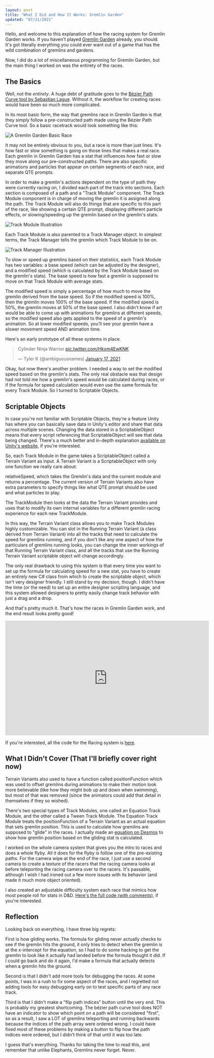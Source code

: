 ```yaml
---
layout: post
title: "What I Did and How It Works: Gremlin Garden"
updated: "07/31/2021"
---
```


Hello, and welcome to this explanation of how the racing system for Gremlin Garden works. If you haven't played [Gremlin Garden](https://gggda.itch.io/garden) already, you should. It's got literally everything you could ever want out of a game that has the wild combination of gremlins and gardens.

Now, I did do a lot of miscellaneous programming for Gremlin Garden, but the main thing I worked on was the entirety of the races.

## The Basics

Well, not the *entirety*. A huge debt of gratitude goes to the [Bézier Path Curve tool by Sebastian Lague](https://assetstore.unity.com/packages/tools/utilities/b-zier-path-creator-136082#description). Without it, the workflow for creating races would have been so much more complicated.

In its most basic form, the way that gremlins race in Gremlin Garden is that they simply follow a pre-constructed path made using the Bézier Path Curve tool. So a basic racetrack would look something like this:

![A Gremlin Garden Basic Race](/assets/images/gg/basicrace.png)

It may not be entirely obvious to you, but a race is more than just lines. It's how fast or slow something is going on those lines that makes a real race. Each gremlin in Gremlin Garden has a stat that influences how fast or slow they move along our pre-constructed paths. There are also specific animations and particles that appear on certain segments of each race, and separate QTE prompts.

In order to make a gremlin's actions dependent on the type of path they were currently racing on, I divided each part of the track into sections. Each section is 
composed of a path and a "Track Module" component. The Track Module component is in charge of moving the gremlin it is assigned along the path. The Track Module will also do things that are specific to this part of the race, like showing a certain QTE prompt, displaying different particle effects, or slowing/speeding up the gremlin based on the gremlin's stats.

![Track Module Illustration](/assets/images/gg/trackmodule.png)

Each Track Module is also parented to a Track Manager object. In simplest terms, the Track Manager tells the gremlin which Track Module to be on.

![Track Manager Illustration](/assets/images/gg/trackmanager.png)

To slow or speed up gremlins based on their statistics, each Track Module has two variables: a base speed (which can be adjusted by the designer), and a modified speed (which is calculated by the Track Module based on the gremlin's stats). The base speed is how fast a gremlin is supposed to move on that Track Module with average stats.

The modified speed is simply a percentage of how much to move the gremlin derived from the base speed. So if the modified speed is 100%, then the gremlin moves 100% of the base speed. If the modified speed is 50%, the gremlin moves at 50% of the base speed. I also didn't know if art would be able to come up with animations for gremlins at different speeds, so the modified speed also gets applied to the speed of a gremlin's animation. So at lower modified speeds, you'll see your gremlin have a slower movement speed AND animation time.

Here's an early prototype of all these systems in place.

<blockquote class="twitter-tweet" data-lang="en" data-theme="dark"><p lang="cy" dir="ltr">Cylinder Ninja Warrior <a href="https://t.co/Hkxm4EwKNK">pic.twitter.com/Hkxm4EwKNK</a></p>&mdash; Tyler K (@ambiguousnames) <a href="https://twitter.com/ambiguousnames/status/1350890591622627330?ref_src=twsrc%5Etfw">January 17, 2021</a></blockquote> <script async src="https://platform.twitter.com/widgets.js" charset="utf-8"></script> 

Okay, but now there's another problem. I needed a way to set the modified speed based on the gremlin's stats. The only real obstacle was that design had not told me how a gremlin's speed would be calculated during races, or if the formula for speed calculation would even use the same formula for every Track Module. So I turned to Scriptable Objects.

## Scriptable Objects

In case you're not familiar with Scriptable Objects, they're a feature Unity has where you can basically save data in Unity's editor and share that data across multiple scenes. Changing the data stored in a ScriptableObject means that every script referencing that ScriptableObject will see that data being changed. There's a much better and in-depth explanation [available on Unity's website](https://unity.com/how-to/architect-game-code-scriptable-objects), if you're interested.

So, each Track Module in the game takes a ScriptableObject called a Terrain Variant as input. A Terrain Variant is a ScriptableObject with only one function we really care about:

relativeSpeed, which takes the Gremlin's data and the current module and returns a percentage. The current version of Terrain Variants also have extra parameters to specify things like what QTE prompt should be used and what particles to play.

The TrackModule then looks at the data the Terrain Variant provides and uses that to modify its own internal variables for a different gremlin racing experience for each new TrackModule.

In this way, the Terrain Variant class allows you to make Track Modules highly customizable. You can slot in the Running Terrain Variant (a class derived from Terrain Variant) into all the tracks that need to calculate the speed for gremlins running, and if you don't like any one aspect of how the particulars of gremlins running looks, you can change the inner workings of that Running Terrain Variant class, and all the tracks that use the Running Terrain Variant scriptable object will change accordingly.

The only real drawback to using this system is that every time you want to set up the formula for calculating speed for a new stat, you have to create an entirely new C# class from which to create the scriptable object, which isn't very designer friendly. I still stand by my decision, though. I didn't have the time (or the need) to set up an entire designer scripting language, and this system allowed designers to pretty easily change track behavior with just a drag and a drop.

And that's pretty much it. That's how the races in Gremlin Garden work, and the end result looks pretty good!

<iframe width="640" height="360" src="https://www.youtube.com/embed/Pwoe7MPbeyY" title="YouTube video player" frameborder="0" allow="accelerometer; autoplay; clipboard-write; encrypted-media; gyroscope; picture-in-picture" allowfullscreen></iframe>

If you're interested, all the code for the Racing system is [here](https://github.com/GDACollab/GremlinGarden/blob/79bf9ee5296d1868e420cc5f70533e16080f1bd8/Gremlin%20Gardens/Assets/Scripts/Racing%20System/).

## What I Didn't Cover (That I'll briefly cover right now)

Terrain Variants also used to have a function called positionFunction which was used to offset gremlins during animations to make their motion look more believable (like how they might bob up and down when swimming), but most of that was removed (since the animators could add that detail in themselves if they so wished).

There's two special types of Track Modules, one called an Equation Track Module, and the other called a Tween Track Module. The Equation Track Module treats the positionFunction of a Terrain Variant as an actual equation that sets gremlin position. This is used to calculate how gremlins are supposed to "glide" in the races. I actually made an [equation on Desmos](https://www.desmos.com/calculator/toww2kcdoi) to show how gremlin position based on the gliding stat is calculated.

I worked on the whole camera system that gives you the intro to races and does a whole flyby. All it does for the flyby is follow one of the pre-existing paths. For the camera wipe at the end of the race, I just use a second camera to create a texture of the racers that the racing camera looks at before teleporting the racing camera over to the racers. It's passable, although I wish I had ironed out a few more issues with its behavior (and made it much more object oriented).

I also created an adjustable difficulty system each race that mimics how most people roll for stats in D&D. [Here's the full code (with comments)](https://github.com/GDACollab/GremlinGarden/blob/79bf9ee5296d1868e420cc5f70533e16080f1bd8/Gremlin%20Gardens/Assets/Scripts/Racing%20System/RandomGremlinRace.cs#L124), if you're interested.

## Reflection

Looking back on everything, I have three big regrets:

First is how gliding works. The formula for gliding never actually checks to see if the gremlin hits the ground, it only tries to detect when the gremlin is at the x-intercept for the equation, so I had to do some hacking to get the gremlin to look like it actually had landed before the formula thought it did. If I could go back and do it again, I'd make a formula that actually detects when a gremlin hits the ground.

Second is that I didn't add more tools for debugging the races. At some points, I was in a rush to fix some aspect of the races, and I regretted not adding tools for easy debugging early on to test specific parts of any race track. 

Third is that I didn't make a "flip path indices" button until the very end. This is probably my greatest shortcoming. The bézier path curve tool does NOT have an indicator to show which point on a path will be considered "first", so as a result, I saw a LOT of gremlins teleporting and running backwards because the indices of the path array were ordered wrong. I could have fixed most of these problems by making a button to flip how the path indices were ordered, but I didn't think of that until it was too late.

I guess that's everything. Thanks for taking the time to read this, and remember that unlike Elephants, Gremlins never forget. Never.